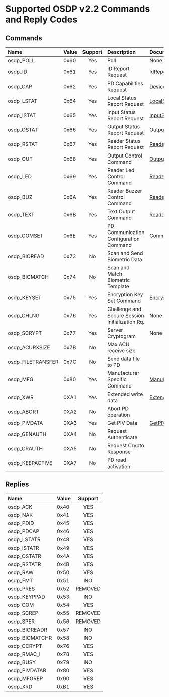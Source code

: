 # Supported OSDP v2.2 Commands and Reply Codes

## Commands
| Name | Value | Support | Description | Documentation |
|:-----|:------|:-------:|:------------|:--------------|
| osdp_POLL         | 0x60 | Yes | Poll | None |
| osdp_ID           | 0x61 | Yes | ID Report Request | [IdReport](https://bytedreamer.github.io/OSDP.Net/html/html/M-OSDP.Net.ControlPanel.IdReport.htm) |
| osdp_CAP          | 0x62 | Yes | PD Capabilities Request | [DeviceCapabilities](https://bytedreamer.github.io/OSDP.Net/html/html/M-OSDP.Net.ControlPanel.DeviceCapabilities.htm) |
| osdp_LSTAT        | 0x64 | Yes | Local Status Report Request | [LocalStatus](https://bytedreamer.github.io/OSDP.Net/html/html/M-OSDP.Net.ControlPanel.LocalStatus.htm) |
| osdp_ISTAT        | 0x65 | Yes | Input Status Report Request | [InputStatus](https://bytedreamer.github.io/OSDP.Net/html/html/M-OSDP.Net.ControlPanel.InputStatus.htm) |
| osdp_OSTAT        | 0x66 | Yes | Output Status Report Request | [OutputStatus](https://bytedreamer.github.io/OSDP.Net/html/html/M-OSDP.Net.ControlPanel.OutputStatus.htm) |
| osdp_RSTAT        | 0x67 | Yes | Reader Status Report Request | [ReaderStatus](https://bytedreamer.github.io/OSDP.Net/html/html/M-OSDP.Net.ControlPanel.ReaderStatus.htm) |
| osdp_OUT          | 0x68 | Yes | Output Control Command | [OutputControl](https://bytedreamer.github.io/OSDP.Net/html/html/M-OSDP.Net.ControlPanel.OutputControl.htm) |
| osdp_LED          | 0x69 | Yes | Reader Led Control Command | [ReaderLedControl](https://bytedreamer.github.io/OSDP.Net/html/html/M-OSDP.Net.ControlPanel.ReaderLedControl.htm) | 
| osdp_BUZ          | 0x6A | Yes | Reader Buzzer Control Command | [ReaderBuzzerControl](https://bytedreamer.github.io/OSDP.Net/html/html/M-OSDP.Net.ControlPanel.ReaderBuzzerControl.htm) |
| osdp_TEXT         | 0x6B | Yes | Text Output Command | [ReaderTextOutput](https://bytedreamer.github.io/OSDP.Net/html/html/M-OSDP.Net.ControlPanel.ReaderTextOutput.htm) |
| osdp_COMSET       | 0x6E | Yes | PD Communication Configuration Command | [CommunicationConfiguration](https://bytedreamer.github.io/OSDP.Net/html/html/M-OSDP.Net.ControlPanel.CommunicationConfiguration.htm) |
| osdp_BIOREAD      | 0x73 | No  | Scan and Send Biometric Data | |
| osdp_BIOMATCH     | 0x74 | No  | Scan and Match Biometric Template | |
| osdp_KEYSET       | 0x75 | Yes | Encryption Key Set Command | [EncryptionKeySet](https://bytedreamer.github.io/OSDP.Net/html/html/M-OSDP.Net.ControlPanel.EncryptionKeySet.htm) |
| osdp_CHLNG        | 0x76 | Yes | Challenge and Secure Session Initialization Rq. | None |
| osdp_SCRYPT       | 0x77 | Yes | Server Cryptogram | None |
| osdp_ACURXSIZE    | 0x7B | No  | Max ACU receive size | |
| osdp_FILETRANSFER | 0x7C | No  | Send data file to PD | |
| osdp_MFG          | 0x80 | Yes | Manufacturer Specific Command | [ManufacturerSpecificCommand](https://bytedreamer.github.io/OSDP.Net/html/html/M-OSDP.Net.ControlPanel.ManufacturerSpecificCommand.htm) |
| osdp_XWR          | 0XA1 | Yes | Extended write data | [ExtendedWriteData](https://bytedreamer.github.io/OSDP.Net/html/html/M-OSDP.Net.ControlPanel.ExtendedWriteData.htm) |
| osdp_ABORT        | 0XA2 | No  | Abort PD operation | |
| osdp_PIVDATA      | 0XA3 | Yes | Get PIV Data | [GetPIVData ](https://bytedreamer.github.io/OSDP.Net/html/html/M-OSDP.Net.ControlPanel.GetPIVData.htm) |
| osdp_GENAUTH      | 0XA4 | No  | Request Authenticate | |
| osdp_CRAUTH       | 0XA5 | No  | Request Crypto Response | |
| osdp_KEEPACTIVE   | 0XA7 | No  | PD read activation | |

## Replies
| Name | Value | Support |
|:-----|:------|:-------:|
| osdp_ACK      | 0x40 | YES |
| osdp_NAK      | 0x41 | YES |
| osdp_PDID     | 0x45 | YES |
| osdp_PDCAP    | 0x46 | YES |
| osdp_LSTATR   | 0x48 | YES |
| osdp_ISTATR   | 0x49 | YES |
| osdp_OSTATR   | 0x4A | YES |
| osdp_RSTATR   | 0x4B | YES |
| osdp_RAW      | 0x50 | YES |
| osdp_FMT      | 0x51 | NO  |
| osdp_PRES     | 0x52 | REMOVED |
| osdp_KEYPPAD  | 0x53 | NO  |
| osdp_COM      | 0x54 | YES |
| osdp_SCREP    | 0x55 | REMOVED |
| osdp_SPER     | 0x56 | REMOVED |
| osdp_BIOREADR | 0x57 | NO  |
| osdp_BIOMATCHR  | 0x58 | NO |
| osdp_CCRYPT   | 0x76 | YES |
| osdp_RMAC_I   | 0x78 | YES |
| osdp_BUSY     | 0x79 | NO  |
| osdp_PIVDATAR | 0x80 | YES |
| osdp_MFGREP   | 0x90 | YES  |
| osdp_XRD      | 0xB1 | YES  |
